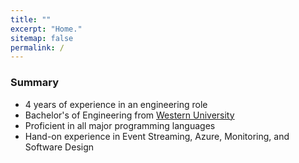 ```yaml
---
title: ""
excerpt: "Home."
sitemap: false
permalink: /
---
```


### Summary

* 4 years of experience in an engineering role
* Bachelor's of Engineering from [Western University](https://www.uwo.ca/index.html)
* Proficient in all major programming languages
* Hand-on experience in Event Streaming, Azure, Monitoring, and Software Design
